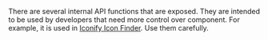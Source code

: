 There are several internal API functions that are exposed. They are intended to be used by developers that need more control over component. For example, it is used in [Iconify Icon Finder](/icon-finder/index.md). Use them carefully.
